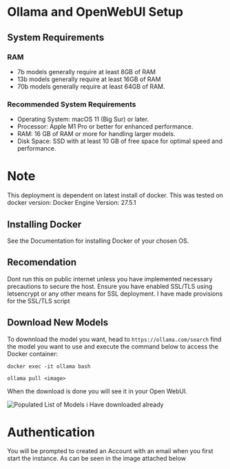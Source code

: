 # Ollama and OpenWebUI Setup

## System Requirements
### RAM
 - 7b models generally require at least 8GB of RAM 
 - 13b models generally require at least 16GB of RAM
 - 70b models generally require at least 64GB of RAM.

### Recommended System Requirements
 - Operating System: macOS 11 (Big Sur) or later.
 - Processor: Apple M1 Pro or better for enhanced performance.
 - RAM: 16 GB of RAM or more for handling larger models.
 - Disk Space: SSD with at least 10 GB of free space for optimal speed and performance.

 # Note
 This deployment is dependent on latest install of docker. This was tested on docker version: Docker Engine Version: 27.5.1

## Installing Docker
See the Documentation for installing Docker of your chosen OS.

## Recomendation
Dont run this on public internet unless you have implemented necessary precautions to secure the host. Ensure you have enabled SSL/TLS using letsencrypt or any other means for SSL deployment. I have made provisions for the SSL/TLS script 

## Download New Models
To downnload the model you want, head to ```https://ollama.com/search``` find the model you want to use and execute the command below to access the Docker container:

```docker exec -it ollama bash```

``` ollama pull <image> ```

When the download is done you will see it in your Open WebUI.

![Populated List of Models i Have downloaded already](open.png)

# Authentication
You will be prompted to created an Account with an email when you first start the instance. As can be seen in the image attached below
